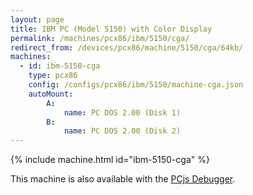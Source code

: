 ```yaml
---
layout: page
title: IBM PC (Model 5150) with Color Display
permalink: /machines/pcx86/ibm/5150/cga/
redirect_from: /devices/pcx86/machine/5150/cga/64kb/
machines:
  - id: ibm-5150-cga
    type: pcx86
    config: /configs/pcx86/ibm/5150/machine-cga.json
    autoMount:
        A:
            name: PC DOS 2.00 (Disk 1)
        B:
            name: PC DOS 2.00 (Disk 2)
---
```


{% include machine.html id="ibm-5150-cga" %}

This machine is also available with the <a href="debugger/" onclick="pcjsOnClick(this)">PCjs Debugger</a>.
